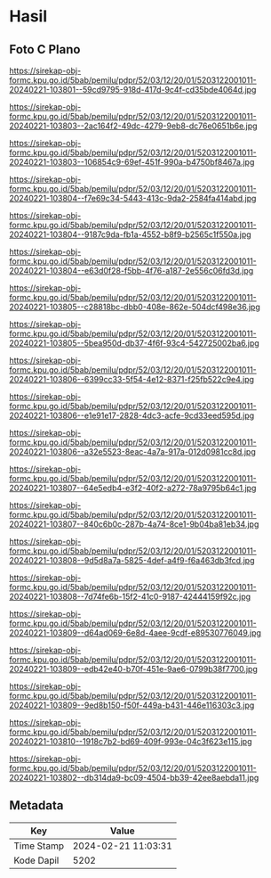 # Hasil

## Foto C Plano

https://sirekap-obj-formc.kpu.go.id/5bab/pemilu/pdpr/52/03/12/20/01/5203122001011-20240221-103801--59cd9795-918d-417d-9c4f-cd35bde4064d.jpg

https://sirekap-obj-formc.kpu.go.id/5bab/pemilu/pdpr/52/03/12/20/01/5203122001011-20240221-103803--2ac164f2-49dc-4279-9eb8-dc76e0651b6e.jpg

https://sirekap-obj-formc.kpu.go.id/5bab/pemilu/pdpr/52/03/12/20/01/5203122001011-20240221-103803--106854c9-69ef-451f-990a-b4750bf8467a.jpg

https://sirekap-obj-formc.kpu.go.id/5bab/pemilu/pdpr/52/03/12/20/01/5203122001011-20240221-103804--f7e69c34-5443-413c-9da2-2584fa414abd.jpg

https://sirekap-obj-formc.kpu.go.id/5bab/pemilu/pdpr/52/03/12/20/01/5203122001011-20240221-103804--9187c9da-fb1a-4552-b8f9-b2565c1f550a.jpg

https://sirekap-obj-formc.kpu.go.id/5bab/pemilu/pdpr/52/03/12/20/01/5203122001011-20240221-103804--e63d0f28-f5bb-4f76-a187-2e556c06fd3d.jpg

https://sirekap-obj-formc.kpu.go.id/5bab/pemilu/pdpr/52/03/12/20/01/5203122001011-20240221-103805--c28818bc-dbb0-408e-862e-504dcf498e36.jpg

https://sirekap-obj-formc.kpu.go.id/5bab/pemilu/pdpr/52/03/12/20/01/5203122001011-20240221-103805--5bea950d-db37-4f6f-93c4-542725002ba6.jpg

https://sirekap-obj-formc.kpu.go.id/5bab/pemilu/pdpr/52/03/12/20/01/5203122001011-20240221-103806--6399cc33-5f54-4e12-8371-f25fb522c9e4.jpg

https://sirekap-obj-formc.kpu.go.id/5bab/pemilu/pdpr/52/03/12/20/01/5203122001011-20240221-103806--e1e91e17-2828-4dc3-acfe-9cd33eed595d.jpg

https://sirekap-obj-formc.kpu.go.id/5bab/pemilu/pdpr/52/03/12/20/01/5203122001011-20240221-103806--a32e5523-8eac-4a7a-917a-012d0981cc8d.jpg

https://sirekap-obj-formc.kpu.go.id/5bab/pemilu/pdpr/52/03/12/20/01/5203122001011-20240221-103807--64e5edb4-e3f2-40f2-a272-78a9795b64c1.jpg

https://sirekap-obj-formc.kpu.go.id/5bab/pemilu/pdpr/52/03/12/20/01/5203122001011-20240221-103807--840c6b0c-287b-4a74-8ce1-9b04ba81eb34.jpg

https://sirekap-obj-formc.kpu.go.id/5bab/pemilu/pdpr/52/03/12/20/01/5203122001011-20240221-103808--9d5d8a7a-5825-4def-a4f9-f6a463db3fcd.jpg

https://sirekap-obj-formc.kpu.go.id/5bab/pemilu/pdpr/52/03/12/20/01/5203122001011-20240221-103808--7d74fe6b-15f2-41c0-9187-42444159f92c.jpg

https://sirekap-obj-formc.kpu.go.id/5bab/pemilu/pdpr/52/03/12/20/01/5203122001011-20240221-103809--d64ad069-6e8d-4aee-9cdf-e89530776049.jpg

https://sirekap-obj-formc.kpu.go.id/5bab/pemilu/pdpr/52/03/12/20/01/5203122001011-20240221-103809--edb42e40-b70f-451e-9ae6-0799b38f7700.jpg

https://sirekap-obj-formc.kpu.go.id/5bab/pemilu/pdpr/52/03/12/20/01/5203122001011-20240221-103809--9ed8b150-f50f-449a-b431-446e116303c3.jpg

https://sirekap-obj-formc.kpu.go.id/5bab/pemilu/pdpr/52/03/12/20/01/5203122001011-20240221-103810--1918c7b2-bd69-409f-993e-04c3f623e115.jpg

https://sirekap-obj-formc.kpu.go.id/5bab/pemilu/pdpr/52/03/12/20/01/5203122001011-20240221-103802--db314da9-bc09-4504-bb39-42ee8aebda11.jpg


## Metadata

| Key        | Value               |
| ---------- | ------------------- |
| Time Stamp | 2024-02-21 11:03:31 |
| Kode Dapil | 5202                |



